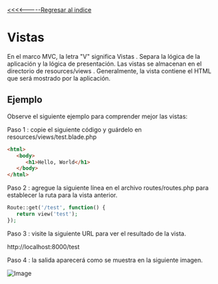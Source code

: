 [<<<<-----Regresar al indice](https://martamaleyka.github.io/Curso-de-Laravel/index) 

# Vistas

En el marco MVC, la letra "V" significa Vistas . Separa la lógica de la aplicación y la lógica de presentación. Las vistas se almacenan en el directorio de resources/views . Generalmente, la vista contiene el HTML que será mostrado por la aplicación.

## Ejemplo
Observe el siguiente ejemplo para comprender mejor las vistas:

Paso 1 : copie el siguiente código y guárdelo en resources/views/test.blade.php

```html 
<html>
   <body>
      <h1>Hello, World</h1>
   </body>
</html>
````
Paso 2 : agregue la siguiente línea en el archivo routes/routes.php para establecer la ruta para la vista anterior.

```php
Route::get('/test', function() {
   return view('test');
});
````

Paso 3 : visite la siguiente URL para ver el resultado de la vista.

http://localhost:8000/test

Paso 4 : la salida aparecerá como se muestra en la siguiente imagen.

![Image](https://martamaleyka.github.io/Curso-de-Laravel/Imagenes/vistas.jpg)

